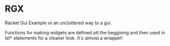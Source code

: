 # RGX
Racket Gui Example or an uncluttered way to a gui.

Functions for making widgets are defined att the beggining and then used in let* statements for a cleaner look.
It´s almost a wrapper!
